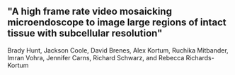 ## "A high frame rate video mosaicking microendoscope to image large regions of intact tissue with subcellular resolution"
Brady Hunt, Jackson Coole, David Brenes, Alex Kortum, Ruchika Mitbander, Imran Vohra, Jennifer Carns, Richard Schwarz, and Rebecca Richards-Kortum
